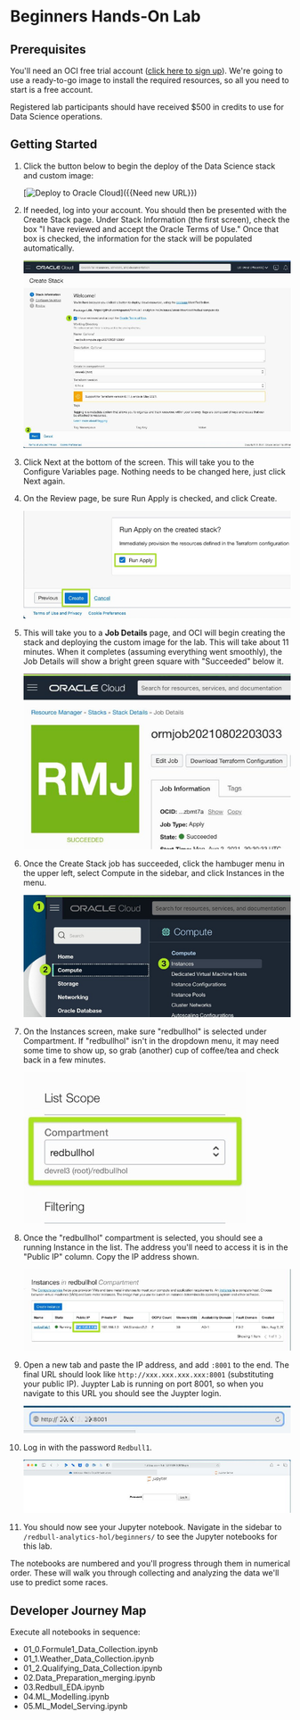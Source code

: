# Beginners Hands-On Lab

## Prerequisites

You'll need an OCI free trial account ([click here to sign up](https://signup.cloud.oracle.com/?sourceType=_ref_coc-asset-opcSignIn&language=en_US)). We're going to use a ready-to-go image to install the required resources, so all you need to start is a free account.

Registered lab participants should have received $500 in credits to use for Data Science operations.

## Getting Started

1. Click the button below to begin the deploy of the Data Science stack and custom image:

    [![Deploy to Oracle Cloud](https://oci-resourcemanager-plugin.plugins.oci.oraclecloud.com/latest/deploy-to-oracle-cloud.svg)]({{Need new URL}})
2. If needed, log into your account. You should then be presented with the Create Stack page. Under Stack Information (the first screen), check the box "I have reviewed and accept the Oracle Terms of Use." Once that box is checked, the information for the stack will be populated automatically.
    
    ![Create Stack](./docs/red-bull-hol-1a-create-stack-information.jpg)
3. Click Next at the bottom of the screen. This will take you to the Configure Variables page. Nothing needs to be changed here, just click Next again.
4. On the Review page, be sure Run Apply is checked, and click Create.

    ![Review and Create](./docs/red-bull-hol-1c-create-stack-review.jpg)
5. This will take you to a __Job Details__ page, and OCI will begin creating the stack and deploying the custom image for the lab. This will take about 11 minutes. When it completes (assuming everything went smoothly), the Job Details will show a bright green square with "Succeeded" below it.
    
    ![Create Stack Succeeded](./docs/red-bull-hol-1d-create-stack-succeeded.jpg)
6. Once the Create Stack job has succeeded, click the hambuger menu in the upper left, select Compute in the sidebar, and click Instances in the menu.

    ![Instances in the Menu](./docs/red-bull-hol-2a-menu-instances.jpg)
7. On the Instances screen, make sure "redbullhol" is selected under Compartment. If "redbullhol" isn't in the dropdown menu, it may need some time to show up, so grab (another) cup of coffee/tea and check back in a few minutes.

    ![Instances Compartment](./docs/red-bull-hol-2c-instances-compartment.jpg)
8. Once the "redbullhol" compartment is selected, you should see a running Instance in the list. The address you'll need to access it is in the "Public IP" column. Copy the IP address shown.

    ![Public IP](./docs/red-bull-hol-2d-instances-public-ip.jpg)
9. Open a new tab and paste the IP address, and add `:8001` to the end. The final URL should look like `http://xxx.xxx.xxx.xxx:8001` (substituting your public IP). Juypter Lab is running on port 8001, so when you navigate to this URL you should see the Juypter login.

    ![Jupyter Port](./docs/red-bull-hol-3a-jupyter-ip.jpg)
10. Log in with the password `Redbull1`.

    ![Jupyter Login](./docs/red-bull-hol-3b-jupyter-login.jpg)
11. You should now see your Jupyter notebook. Navigate in the sidebar to `/redbull-analytics-hol/beginners/` to see the Jupyter notebooks for this lab.

The notebooks are numbered and you'll progress through them in numerical order. These will walk you through collecting and analyzing the data we'll use to predict some races.

## Developer Journey Map

Execute all notebooks in sequence:

- 01_0.Formule1_Data_Collection.ipynb
- 01_1.Weather_Data_Collection.ipynb
- 01_2.Qualifying_Data_Collection.ipynb
- 02.Data_Preparation_merging.ipynb
- 03.Redbull_EDA.ipynb
- 04.ML_Modelling.ipynb
- 05.ML_Model_Serving.ipynb
